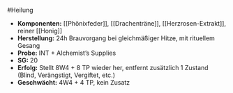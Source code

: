 #Heilung 
- **Komponenten:** [[Phönixfeder]], [[Drachenträne]], [[Herzrosen-Extrakt]], reiner [[Honig]]
- **Herstellung:** 24h Brauvorgang bei gleichmäßiger Hitze, mit rituellem Gesang
- **Probe:** INT + Alchemist’s Supplies
- **SG:** 20
- **Erfolg:** Stellt 8W4 + 8 TP wieder her, entfernt zusätzlich 1 Zustand (Blind, Verängstigt, Vergiftet, etc.)
- **Geschwächt:** 4W4 + 4 TP, kein Zusatz
